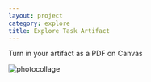 ```yaml
---
layout: project
category: explore
title: Explore Task Artifact
---
```

Turn in your artifact as a PDF on Canvas

![photocollage](/apcsp/explore/photocollage.PNG)
